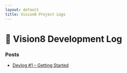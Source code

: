 ```yaml
---
layout: default
title: Vision8 Project Logs
---
```


# 📘 Vision8 Development Log

### Posts
- [Devlog #1 – Getting Started](./2025-06-13-why-im-building-this.md)
